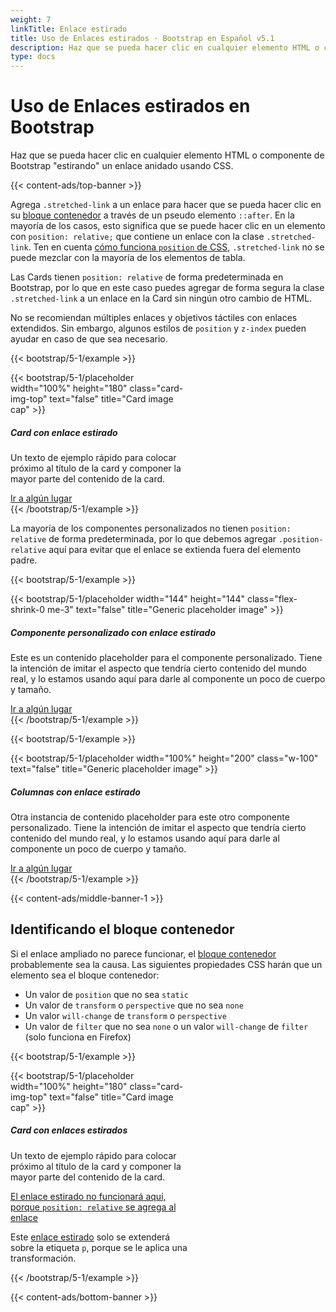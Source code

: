 ```yaml
---
weight: 7
linkTitle: Enlace estirado
title: Uso de Enlaces estirados · Bootstrap en Español v5.1
description: Haz que se pueda hacer clic en cualquier elemento HTML o componente de Bootstrap "estirando" un enlace anidado usando CSS.
type: docs
---
```


# Uso de Enlaces estirados en Bootstrap

Haz que se pueda hacer clic en cualquier elemento HTML o componente de Bootstrap "estirando" un enlace anidado usando CSS.

{{< content-ads/top-banner >}}

Agrega `.stretched-link` a un enlace para hacer que se pueda hacer clic en su [bloque contenedor](https://developer.mozilla.org/en-US/docs/Web/CSS/Containing_block) a través de un pseudo elemento `::after`. En la mayoría de los casos, esto significa que se puede hacer clic en un elemento con `position: relative;` que contiene un enlace con la clase `.stretched-link`. Ten en cuenta [cómo funciona `position` de CSS](https://www.w3.org/TR/CSS21/visuren.html#propdef-position), `.stretched-link` no se puede mezclar con la mayoría de los elementos de tabla.

Las Cards tienen `position: relative` de forma predeterminada en Bootstrap, por lo que en este caso puedes agregar de forma segura la clase `.stretched-link` a un enlace en la Card sin ningún otro cambio de HTML.

No se recomiendan múltiples enlaces y objetivos táctiles con enlaces extendidos. Sin embargo, algunos estilos de `position` y `z-index` pueden ayudar en caso de que sea necesario.

{{< bootstrap/5-1/example >}}
<div class="card" style="width: 18rem;">
  {{< bootstrap/5-1/placeholder width="100%" height="180" class="card-img-top" text="false" title="Card image cap" >}}
  <div class="card-body">
    <h5 class="card-title">Card con enlace estirado</h5>
    <p class="card-text">Un texto de ejemplo rápido para colocar próximo al título de la card y componer la mayor parte del contenido de la card.</p>
    <a href="#" class="btn btn-primary stretched-link">Ir a algún lugar</a>
  </div>
</div>
{{< /bootstrap/5-1/example >}}

La mayoría de los componentes personalizados no tienen `position: relative` de forma predeterminada, por lo que debemos agregar `.position-relative` aquí para evitar que el enlace se extienda fuera del elemento padre.

{{< bootstrap/5-1/example >}}
<div class="d-flex position-relative">
  {{< bootstrap/5-1/placeholder width="144" height="144" class="flex-shrink-0 me-3" text="false" title="Generic placeholder image" >}}
  <div>
    <h5 class="mt-0">Componente personalizado con enlace estirado</h5>
    <p>Este es un contenido placeholder para el componente personalizado. Tiene la intención de imitar el aspecto que tendría cierto contenido del mundo real, y lo estamos usando aquí para darle al componente un poco de cuerpo y tamaño.</p>
    <a href="#" class="stretched-link">Ir a algún lugar</a>
  </div>
</div>
{{< /bootstrap/5-1/example >}}

{{< bootstrap/5-1/example >}}
<div class="row g-0 bg-light position-relative">
  <div class="col-md-6 mb-md-0 p-md-4">
    {{< bootstrap/5-1/placeholder width="100%" height="200" class="w-100" text="false" title="Generic placeholder image" >}}
  </div>
  <div class="col-md-6 p-4 ps-md-0">
    <h5 class="mt-0">Columnas con enlace estirado</h5>
    <p>Otra instancia de contenido placeholder para este otro componente personalizado. Tiene la intención de imitar el aspecto que tendría cierto contenido del mundo real, y lo estamos usando aquí para darle al componente un poco de cuerpo y tamaño.</p>
    <a href="#" class="stretched-link">Ir a algún lugar</a>
  </div>
</div>
{{< /bootstrap/5-1/example >}}

{{< content-ads/middle-banner-1 >}}

## Identificando el bloque contenedor

Si el enlace ampliado no parece funcionar, el [bloque contenedor](https://developer.mozilla.org/en-US/docs/Web/CSS/Containing_block#Identifying_the_containing_block) probablemente sea la causa. Las siguientes propiedades CSS harán que un elemento sea el bloque contenedor:

- Un valor de `position` que no sea `static`
- Un valor de `transform` o `perspective` que no sea `none`
- Un valor `will-change` de `transform` o `perspective`
- Un valor de `filter` que no sea `none` o un valor `will-change` de `filter` (solo funciona en Firefox)

{{< bootstrap/5-1/example >}}
<div class="card" style="width: 18rem;">
  {{< bootstrap/5-1/placeholder width="100%" height="180" class="card-img-top" text="false" title="Card image cap" >}}
  <div class="card-body">
    <h5 class="card-title">Card con enlaces estirados</h5>
    <p class="card-text">Un texto de ejemplo rápido para colocar próximo al título de la card y componer la mayor parte del contenido de la card.</p>
    <p class="card-text">
      <a href="#" class="stretched-link text-danger" style="position: relative;">El enlace estirado no funcionará aquí, porque <code>position: relative</code> se agrega al enlace</a>
    </p>
    <p class="card-text bg-light" style="transform: rotate(0);">
      Este <a href="#" class="text-warning stretched-link">enlace estirado</a> solo se extenderá sobre la etiqueta <code>p</code>, porque se le aplica una transformación.
    </p>
  </div>
</div>
{{< /bootstrap/5-1/example >}}

{{< content-ads/bottom-banner >}}
